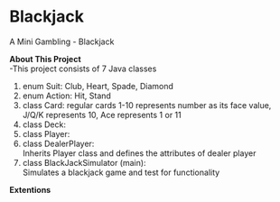 # Blackjack
A Mini Gambling - Blackjack

**About This Project**<br />
-This project consists of 7 Java classes<br />
1. enum Suit: Club, Heart, Spade, Diamond<br />
2. enum Action: Hit, Stand<br />
3. class Card: regular cards 1-10 represents number as its face value, J/Q/K represents 10, Ace represents 1 or 11<br />
4. class Deck:<br />
5. class Player:<br />
6. class DealerPlayer:<br />
   Inherits Player class and defines the attributes of dealer player<br />
7. class BlackJackSimulator (main):<br />
   Simulates a blackjack game and test for functionality<br />


**Extentions**
